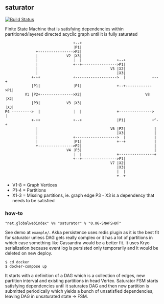 ## saturator

[![Build Status](https://travis-ci.org/GlobalWebIndex/saturator.svg?branch=master)](https://travis-ci.org/GlobalWebIndex/saturator)

Finite State Machine that is satisfying dependencies within partitioned/layered directed acyclic graph until it is fully saturated

```
                               +--+
                               |P1|
              +---------------->P2|
              |             V2 |X3|
              |                |  |                +--+
              |                +--+---------------->P1|
              |                                 V5 |X2|
              |                                    |X3|
            +-++               +------------------->  |            +--+
            |P1|               |P1|                +--+------------>P1|
         V1 |P2+--------------->X2|                             V8 |X2|
            |P3|            V3 |X3|                                |X3|
P4 --------->  |               |  |                +--------------->  |
            +-++               +--+                |P1|            +^-+
              |                                 V6 |P2|             |
              |                                    |X3|             |
              |                +------------------->  |             |
              |                |P1|                +--+             |
              +---------------->P2|                                 |
                            V4 |P3|                                 |
                               |  |                +----------------+
                               +--+---------------->P1|
                                                V7 |X2|
                                                   |X3|
                                                   |  |
                                                   +--+
```

- V1-8 = Graph Vertices
- P1-4 = Partitions
- X1-3 = Missing partitions, ie. graph edge P3 - X3 is a dependency that needs to be satisfied

### how-to

```
"net.globalwebindex" %% "saturator" % "0.06-SNAPSHOT"
```

See demo at `example/`. Akka persistence uses redis plugin as it is the best fit for saturator unless DAG gets really complex or
it has a lot of partitions in which case something like Cassandra would be a better fit.
It uses Kryo serialization because event log is persisted only temporarily and it would be deleted on new deploy.

```
$ cd docker
$ docker-compose up

```

It starts with a definition of a DAG which is a collection of edges, new partition interval and existing partitions in head Vertex.
Saturator FSM starts satisfying dependencies until it saturates DAG and then new partition is submitted periodically which yields a bunch of
unsatisfied dependencies, leaving DAG in unsaturated state -> FSM.